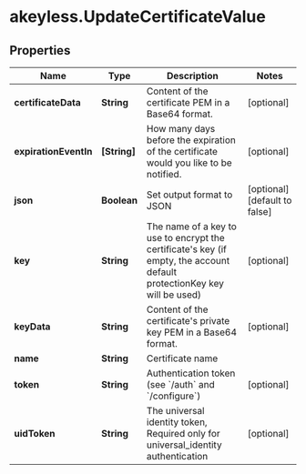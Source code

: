 # akeyless.UpdateCertificateValue

## Properties

Name | Type | Description | Notes
------------ | ------------- | ------------- | -------------
**certificateData** | **String** | Content of the certificate PEM in a Base64 format. | [optional] 
**expirationEventIn** | **[String]** | How many days before the expiration of the certificate would you like to be notified. | [optional] 
**json** | **Boolean** | Set output format to JSON | [optional] [default to false]
**key** | **String** | The name of a key to use to encrypt the certificate&#39;s key (if empty, the account default protectionKey key will be used) | [optional] 
**keyData** | **String** | Content of the certificate&#39;s private key PEM in a Base64 format. | [optional] 
**name** | **String** | Certificate name | 
**token** | **String** | Authentication token (see &#x60;/auth&#x60; and &#x60;/configure&#x60;) | [optional] 
**uidToken** | **String** | The universal identity token, Required only for universal_identity authentication | [optional] 


